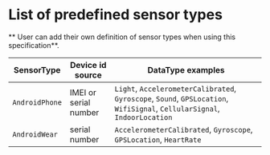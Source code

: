 # List of predefined sensor types

** User can add their own definition of sensor types when using this specification**.

| SensorType | Device id source | DataType examples |
| --- | --- | --- |
| `AndroidPhone` | IMEI or serial number | `Light`, `AccelerometerCalibrated`, `Gyroscope`, `Sound`, `GPSLocation`, `WifiSignal`, `CellularSignal`, `IndoorLocation`
| `AndroidWear` | serial number | `AccelerometerCalibrated`, `Gyroscope`, `GPSLocation`, `HeartRate`

